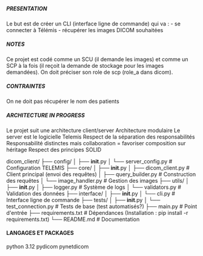 ##### PRESENTATION #####
Le but est de créer un CLI (interface ligne de commande) qui va :
    - se connecter à Télémis 
    - récupérer les images DICOM souhaitées 

##### NOTES ####
Ce projet est codé comme un SCU (il demande les images) et comme un SCP à la fois (il reçoit la demande de stockage pour les images demandées). On doit préciser son role de scp (role_a dans dicom). 

##### CONTRAINTES #####
On ne doit pas récupérer le nom des patients

##### ARCHITECTURE IN PROGRESS ######

Le projet suit une architecture client/server
Architecture modulaire
Le server est le logicielle Telemis
Respect de la séparation des responsabilités
Responsabilité distinctes mais collaboration = favoriser composition sur héritage
Respect des principes SOLID


dicom_client/
├── config/
│   ├── __init__.py
│   └── server_config.py      # Configuration TELEMIS 
├── core/
│   ├── __init__.py
│   ├── dicom_client.py       # Client principal (envoi des requêtes)
│   ├── query_builder.py      # Construction des requêtes
│   └── image_handler.py      # Gestion des images
├── utils/
│   ├── __init__.py
│   ├── logger.py            # Système de logs
│   └── validators.py        # Validation des données
├── interface/
│   ├── __init__.py
│   └── cli.py              # Interface ligne de commande
├── tests/
│   ├── __init__.py
│   └── test_connection.py   # Tests de base (test automatisés?)
├── main.py                  # Point d'entrée
├── requirements.txt         # Dépendances (Installation : pip install -r requirements.txt)
└── README.md               # Documentation

#### LANGAGES ET PACKAGES ######
python 3.12
pydicom
pynetdicom 